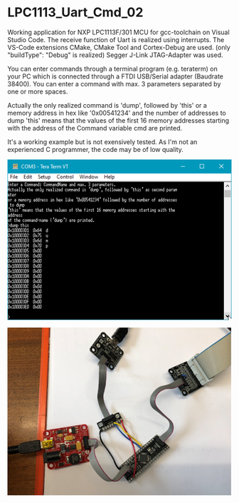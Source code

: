 # LPC1113_Uart_Cmd_02

Working application for NXP LPC1113F/301 MCU for gcc-toolchain on Visual Studio Code.
The receive function of Uart is realized using interrupts.
The VS-Code extensions CMake, CMake Tool and Cortex-Debug are used.
(only "buildType": "Debug" is realized)
Segger J-Link JTAG-Adapter was used.

You can enter commands through a terminal program (e.g. teraterm) on your PC which
is connected through a FTDI USB/Serial adapter (Baudrate 38400).
You can enter a command with max. 3 parameters separated by one or more spaces.
 
Actually the only realized command is 'dump', followed by 'this' or a memory address in hex like '0x00541234' and the number of addresses to dump
'this' means that the values of the first 16 memory addresses starting with the address of the Command variable cmd are printed.

It's a working example but is not exensively tested.
As I'm not an experienced C programmer, the code may be of low quality.

![gallery](https://github.com/RoSchmi/VSCode_LPC1113/blob/master/LPC1113_Uart_Cmd_02/pictures/Console.png)


![gallery](https://github.com/RoSchmi/VSCode_LPC1113/blob/master/LPC1113_Uart_Cmd_02/pictures/Lpc1113%20(GHI%20DL40%20Module).png)

